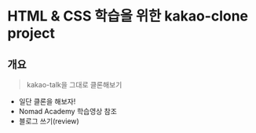 # HTML & CSS 학습을 위한 kakao-clone project

## 개요
> kakao-talk을 그대로 클론해보기
- 일단 클론을 해보자!
- Nomad Academy 학습영상 참조
- 블로그 쓰기(review)